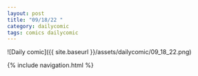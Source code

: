 ```yaml
---
layout: post
title: "09/18/22 "
category: dailycomic
tags: comics dailycomic
---
```

![Daily comic]({{ site.baseurl }}/assets/dailycomic/09_18_22.png)

{% include navigation.html %}

